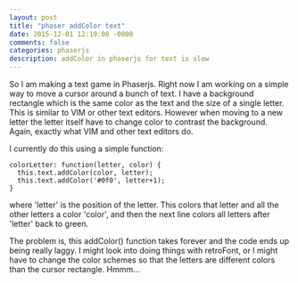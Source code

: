 ```yaml
---
layout: post
title: "phaser addColor text"
date: 2015-12-01 12:19:00 -0800
comments: false
categories: phaserjs
description: addColor in phaserjs for text is slow
---
```

So I am making a text game in Phaserjs. Right now I am working on a simple way to move a cursor around a bunch of text. I have a background rectangle which is the same color as the text and the size of a single letter. This is similar to VIM or other text editors. However when moving to a new letter the letter itself have to change color to contrast the background. Again, exactly what VIM and other text editors do.

I currently do this using a simple function:

    colorLetter: function(letter, color) {
      this.text.addColor(color, letter);
      this.text.addColor('#0f0', letter+1);
    }

where 'letter' is the position of the letter. This colors that letter and all the other letters a color 'color', and then the next line colors all letters after 'letter' back to green. 

The problem is, this addColor() function takes forever and the code ends up being really laggy. I might look into doing things with retroFont, or I might have to change the color schemes so that the letters are different colors than the cursor rectangle. Hmmm...
